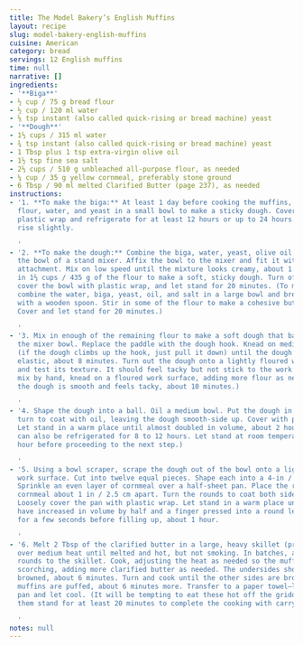 ```yaml
---
title: The Model Bakery’s English Muffins
layout: recipe
slug: model-bakery-english-muffins
cuisine: American
category: bread
servings: 12 English muffins
time: null
narrative: []
ingredients:
- '**Biga**'
- ½ cup / 75 g bread flour
- ½ cup / 120 ml water
- ⅛ tsp instant (also called quick-rising or bread machine) yeast
- '**Dough**'
- 1⅓ cups / 315 ml water
- ¾ tsp instant (also called quick-rising or bread machine) yeast
- 1 Tbsp plus 1 tsp extra-virgin olive oil
- 1½ tsp fine sea salt
- 2⅓ cups / 510 g unbleached all-purpose flour, as needed
- ¼ cup / 35 g yellow cornmeal, preferably stone ground
- 6 Tbsp / 90 ml melted Clarified Butter (page 237), as needed
instructions:
- '1. **To make the biga:** At least 1 day before cooking the muffins, combine the
  flour, water, and yeast in a small bowl to make a sticky dough. Cover tightly with
  plastic wrap and refrigerate for at least 12 hours or up to 24 hours. The biga will
  rise slightly.

  '
- '2. **To make the dough:** Combine the biga, water, yeast, olive oil, and salt in
  the bowl of a stand mixer. Affix the bowl to the mixer and fit it with the paddle
  attachment. Mix on low speed until the mixture looks creamy, about 1 minute. Mix
  in 1⅔ cups / 435 g of the flour to make a soft, sticky dough. Turn off the mixer,
  cover the bowl with plastic wrap, and let stand for 20 minutes. (To mix by hand,
  combine the water, biga, yeast, oil, and salt in a large bowl and break up the biga
  with a wooden spoon. Stir in some of the flour to make a cohesive but tacky dough.
  Cover and let stand for 20 minutes.)

  '
- '3. Mix in enough of the remaining flour to make a soft dough that barely clears
  the mixer bowl. Replace the paddle with the dough hook. Knead on medium-low speed
  (if the dough climbs up the hook, just pull it down) until the dough is smooth and
  elastic, about 8 minutes. Turn out the dough onto a lightly floured work surface
  and test its texture. It should feel tacky but not stick to the work surface. (To
  mix by hand, knead on a floured work surface, adding more flour as necessary, until
  the dough is smooth and feels tacky, about 10 minutes.)

  '
- '4. Shape the dough into a ball. Oil a medium bowl. Put the dough in the bowl and
  turn to coat with oil, leaving the dough smooth-side up. Cover with plastic wrap.
  Let stand in a warm place until almost doubled in volume, about 2 hours. (The dough
  can also be refrigerated for 8 to 12 hours. Let stand at room temperature for 1
  hour before proceeding to the next step.)

  '
- '5. Using a bowl scraper, scrape the dough out of the bowl onto a lightly floured
  work surface. Cut into twelve equal pieces. Shape each into a 4-in / 10-cm round.
  Sprinkle an even layer of cornmeal over a half-sheet pan. Place the rounds on the
  cornmeal about 1 in / 2.5 cm apart. Turn the rounds to coat both sides with cornmeal.
  Loosely cover the pan with plastic wrap. Let stand in a warm place until the rounds
  have increased in volume by half and a finger pressed into a round leaves an impression
  for a few seconds before filling up, about 1 hour.

  '
- '6. Melt 2 Tbsp of the clarified butter in a large, heavy skillet (preferably cast-iron)
  over medium heat until melted and hot, but not smoking. In batches, add the dough
  rounds to the skillet. Cook, adjusting the heat as needed so the muffins brown without
  scorching, adding more clarified butter as needed. The undersides should be nicely
  browned, about 6 minutes. Turn and cook until the other sides are browned and the
  muffins are puffed, about 6 minutes more. Transfer to a paper towel–lined half-sheet
  pan and let cool. (It will be tempting to eat these hot off the griddle, but let
  them stand for at least 20 minutes to complete the cooking with carry-over hea

  '
notes: null
---
```

